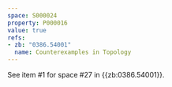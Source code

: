 ```yaml
---
space: S000024
property: P000016
value: true
refs:
- zb: "0386.54001"
  name: Counterexamples in Topology
---
```


See item #1 for space #27 in {{zb:0386.54001}}.
